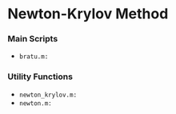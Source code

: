 # Newton-Krylov Method
### Main Scripts
* `bratu.m:`
### Utility Functions
* `newton_krylov.m:`
* `newton.m:`
